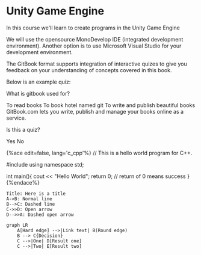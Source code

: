 # Unity Game Engine

In this course we'll learn to create programs in the Unity Game Engine

We will use the opensource MonoDevelop IDE (integrated development environment). Another option is to use Microsoft Visual Studio for your development environment.




The GitBook format supports integration of interactive quizes to give you feedback on your understanding of concepts covered in this book. 

Below is an example quiz:
<quiz name="Quiz1">
    <question multiple>
        <p>What is gitbook used for?</p>
        <answer correct>To read books</answer>
        <answer>To book hotel named git</answer>
        <answer correct>To write and publish beautiful books</answer>
        <explanation>GitBook.com lets you write, publish and manage your books online as a service.</explanation>
    </question>
    <question>
        <p>Is this a quiz?</p>
        <answer correct>Yes</answer>
        <answer>No</answer>
    </question>
</quiz>

{%ace edit=false, lang='c_cpp'%}
// This is a hello world program for C++.

#include <iostream>
using namespace std;

int main(){
  cout << "Hello World";
  return 0;  // return of 0 means success
}
{%endace%}

``` sequence-hand
Title: Here is a title
A->B: Normal line
B-->C: Dashed line
C->>D: Open arrow
D-->>A: Dashed open arrow
```

```mermaid
graph LR
    A[Hard edge] -->|Link text| B(Round edge)
    B --> C{Decision}
    C -->|One| D[Result one]
    C -->|Two| E[Result two]
```
